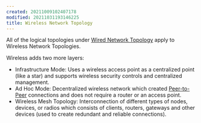 ```yaml
---
created: 20211009102407178
modified: 20211031193146225
title: Wireless Network Topology
---
```


All of the logical topologies under [Wired Network Topology](#Wired%20Network%20Topology) apply to Wireless Network Topologies.

Wireless adds two more layers:

- Infrastructure Mode: Uses a wireless access point as a centralized point (like a star) and supports wireless security controls and centralized management.
- Ad Hoc Mode: Decentralized wireless network which created [Peer-to-Peer](#Peer-to-Peer) connections and does not require a router or an access point.
- Wireless Mesh Topology: Interconnection of different types of nodes, devices, or radios which consists of clients, routers, gateways and other devices (used to create redundant and reliable connections).
